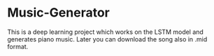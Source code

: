 # Music-Generator
This is a deep learning project which works on the LSTM model and generates piano music. Later you can download the song also in .mid format.
